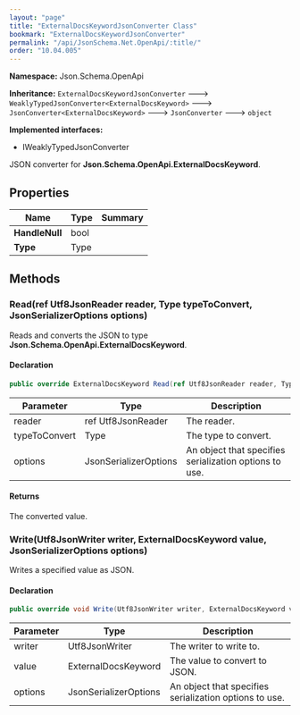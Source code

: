 ```yaml
---
layout: "page"
title: "ExternalDocsKeywordJsonConverter Class"
bookmark: "ExternalDocsKeywordJsonConverter"
permalink: "/api/JsonSchema.Net.OpenApi/:title/"
order: "10.04.005"
---
```

**Namespace:** Json.Schema.OpenApi

**Inheritance:**
`ExternalDocsKeywordJsonConverter`
 🡒 
`WeaklyTypedJsonConverter<ExternalDocsKeyword>`
 🡒 
`JsonConverter<ExternalDocsKeyword>`
 🡒 
`JsonConverter`
 🡒 
`object`

**Implemented interfaces:**

- IWeaklyTypedJsonConverter

JSON converter for **Json.Schema.OpenApi.ExternalDocsKeyword**.

## Properties

| Name | Type | Summary |
|---|---|---|
| **HandleNull** | bool |  |
| **Type** | Type |  |

## Methods

### Read(ref Utf8JsonReader reader, Type typeToConvert, JsonSerializerOptions options)

Reads and converts the JSON to type **Json.Schema.OpenApi.ExternalDocsKeyword**.

#### Declaration

```c#
public override ExternalDocsKeyword Read(ref Utf8JsonReader reader, Type typeToConvert, JsonSerializerOptions options)
```

| Parameter | Type | Description |
|---|---|---|
| reader | ref Utf8JsonReader | The reader. |
| typeToConvert | Type | The type to convert. |
| options | JsonSerializerOptions | An object that specifies serialization options to use. |


#### Returns

The converted value.

### Write(Utf8JsonWriter writer, ExternalDocsKeyword value, JsonSerializerOptions options)

Writes a specified value as JSON.

#### Declaration

```c#
public override void Write(Utf8JsonWriter writer, ExternalDocsKeyword value, JsonSerializerOptions options)
```

| Parameter | Type | Description |
|---|---|---|
| writer | Utf8JsonWriter | The writer to write to. |
| value | ExternalDocsKeyword | The value to convert to JSON. |
| options | JsonSerializerOptions | An object that specifies serialization options to use. |


